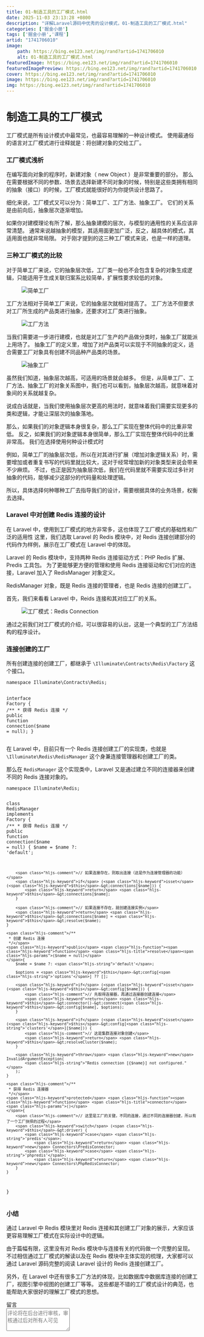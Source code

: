 ```yaml
---
title: 01-制造工具的工厂模式.html
date: 2025-11-03 23:13:28 +0800
description: "详解Laravel源码中优秀的设计模式，01-制造工具的工厂模式.html"
categories: ['掘金小册']
tags: ['掘金小册','课程']
artid: "1741706010"
image:
    path: https://bing.ee123.net/img/rand?artid=1741706010
    alt: 01-制造工具的工厂模式.html
featuredImage: https://bing.ee123.net/img/rand?artid=1741706010
featuredImagePreview: https://bing.ee123.net/img/rand?artid=1741706010
cover: https://bing.ee123.net/img/rand?artid=1741706010
image: https://bing.ee123.net/img/rand?artid=1741706010
img: https://bing.ee123.net/img/rand?artid=1741706010
---
```


<html><head><meta charset="utf-8"><meta http-equiv="X-UA-Compatible" content="IE=edge,chrome=1"><meta name="viewport" content="width=device-width,initial-scale=1,user-scalable=no,viewport-fit=cover"><meta name="google-site-verification" content="cCHsgG9ktuCTgWgYfqCJql8AeR4gAne4DTZqztPoirE"><meta name="apple-itunes-app" content="app-id=987739104"><meta name="baidu-site-verification" content="qiK2a1kcFc"><meta name="360-site-verification" content="4c3c7d57d59f0e1a308462fbc7fd7e51"><meta name="sogou_site_verification" content="c49WUDZczQ"><title data-vue-meta="true">详解 Laravel 源码中优秀的设计模式 - 有明 - 掘金小册</title><link rel="preload" href="https://b-gold-cdn.xitu.io/v3/static/js/manifest.060adf3290877312ec3f.js" as="script"><link rel="preload" href="https://b-gold-cdn.xitu.io/v3/static/js/vendor.e6fd81aa1499049a5bee.js" as="script"><link rel="preload" href="https://b-gold-cdn.xitu.io/v3/static/js/app.a99a1e8180beec940a3f.js" as="script"><link rel="preload" href="https://b-gold-cdn.xitu.io/v3/static/css/app.b796f2cb9b18ed584e56cf5802f4527d.css" as="style"><link rel="apple-touch-icon" sizes="180x180" href="https://b-gold-cdn.xitu.io/favicons/v2/apple-touch-icon.png"><link rel="icon" type="image/png" sizes="32x32" href="https://b-gold-cdn.xitu.io/favicons/v2/favicon-32x32.png"><link rel="icon" type="image/png" sizes="16x16" href="https://b-gold-cdn.xitu.io/favicons/v2/favicon-16x16.png"><link rel="manifest" href="https://b-gold-cdn.xitu.io/favicons/v2/manifest.json"><link rel="mask-icon" href="https://b-gold-cdn.xitu.io/favicons/v2/safari-pinned-tab.svg" color="#5bbad5"><link rel="shortcut icon" href="https://b-gold-cdn.xitu.io/favicons/v2/favicon.ico"><meta name="msapplication-config" content="https://b-gold-cdn.xitu.io/favicons/v2/browserconfig.xml"><meta name="theme-color" content="#ffffff"><link rel="search" title="掘金" href="https://b-gold-cdn.xitu.io/conf/search.xml" type="application/opensearchdescription+xml"><link rel="stylesheet" href="https://b-gold-cdn.xitu.io/ionicons/2.0.1/css/ionicons.min.css"><link rel="stylesheet" href="https://b-gold-cdn.xitu.io/asset/fw-icon/1.0.9/iconfont.css"><link href="https://b-gold-cdn.xitu.io/v3/static/css/app.b796f2cb9b18ed584e56cf5802f4527d.css" rel="stylesheet"><script src="https://www.googletagmanager.com/gtag/js?id=UA-93217128-6"></script><script async="" src="https://hm.baidu.com/hm.js?93bbd335a208870aa1f296bcd6842e5e"></script><script async="" src="//www.google-analytics.com/analytics.js"></script><script type="text/javascript" async="" src="https://assets.growingio.com/vds.js"></script><script type="text/javascript" charset="utf-8" async="" src="https://b-gold-cdn.xitu.io/v3/static/js/8.6975c7d55979d107f394.js"></script><meta data-vmid="keywords" name="keywords" content="掘金,稀土,Vue.js,微信小程序,Kotlin,RxJava,React Native,Wireshark,敏捷开发,Bootstrap,OKHttp,正则表达式,WebGL,Webpack,Docker,MVVM" data-vue-meta="true"><meta data-vmid="description" name="description" content="掘金是一个帮助开发者成长的社区，是给开发者用的 Hacker News，给设计师用的 Designer News，和给产品经理用的 Medium。掘金的技术文章由稀土上聚集的技术大牛和极客共同编辑为你筛选出最优质的干货，其中包括：Android、iOS、前端、后端等方面的内容。用户每天都可以在这里找到技术世界的头条内容。与此同时，掘金内还有沸点、掘金翻译计划、线下活动、专栏文章等内容。即使你是 GitHub、StackOverflow、开源中国的用户，我们相信你也可以在这里有所收获。" data-vue-meta="true"></head><body><div data-v-41acfafa="" data-v-decff8c4="" class="section-content"><div data-v-41acfafa="" class="section-page book-section-view"><div data-v-41acfafa="" class="entry-content article-content"><h1 class="heading" data-id="heading-0">制造工具的工厂模式</h1>
<p>工厂模式是所有设计模式中最常见，也最容易理解的一种设计模式。
使用最通俗的语言对工厂模式进行诠释就是：将创建对象的交给工厂。</p>
<h3 class="heading" data-id="heading-1">工厂模式浅析</h3>
<p>在编写面向对象的程序时，新建对象（ new Object ）是非常重要的部分。
那么在需要根据不同的参数、场景去选择新建不同对象的时候，特别是这些类拥有相同的抽象（接口）的时候，工厂模式就能很好的为你提供设计思路了。</p>
<p>细化来说，工厂模式又可以分为：简单工厂、工厂方法、抽象工厂。
它们的关系是由前向后，抽象层次逐渐增加。</p>
<p>如果你对建模理论有所了解，那么抽象建模的层次，与模型的通用性的关系应该非常清楚。
通常来说越抽象的模型，其适用面更加广泛，反之，越具体的模式，其适用面也就非常局限。
对于刚才提到的这三种工厂模式来说，也是一样的道理。</p>
<h3 class="heading" data-id="heading-2">三种工厂模式的比较</h3>
<p>对于简单工厂来说，它的抽象层次低，工厂类一般也不会包含复杂的对象生成逻辑，只能适用于生成关联归案系比较简单，扩展性要求较低的对象。</p>
<p></p><figure><img alt="简单工厂" class="lazyload inited" data-src="https://user-gold-cdn.xitu.io/2017/12/14/160553df19fb9b8c?imageView2/0/w/1280/h/960/format/webp/ignore-error/1" data-width="919" data-height="289" src="https://user-gold-cdn.xitu.io/2017/12/14/160553df19fb9b8c?imageView2/0/w/1280/h/960/format/webp/ignore-error/1"><figcaption></figcaption></figure><p></p>
<p>工厂方法相对于简单工厂来说，它的抽象层次就相对提高了。
工厂方法不但要求对工厂所生成的产品类进行抽象，还要求对工厂类进行抽象。</p>
<p></p><figure><img alt="工厂方法" class="lazyload inited" data-src="https://user-gold-cdn.xitu.io/2017/12/14/160553e83b9c5372?imageView2/0/w/1280/h/960/format/webp/ignore-error/1" data-width="952" data-height="389" src="https://user-gold-cdn.xitu.io/2017/12/14/160553e83b9c5372?imageView2/0/w/1280/h/960/format/webp/ignore-error/1"><figcaption></figcaption></figure><p></p>
<p>当我们需要进一步进行建模，也就是对工厂生产的产品做分类时，抽象工厂就能派上用场了。
抽象工厂的定义里，增加了对产品类可以实现于不同抽象的定义，适合需要工厂对象具有创建不同品种产品类的场景。</p>
<p></p><figure><img alt="抽象工厂" class="lazyload inited" data-src="https://user-gold-cdn.xitu.io/2017/12/15/1605891ae3b04b79?imageView2/0/w/1280/h/960/format/webp/ignore-error/1" data-width="997" data-height="516" src="https://user-gold-cdn.xitu.io/2017/12/15/1605891ae3b04b79?imageView2/0/w/1280/h/960/format/webp/ignore-error/1"><figcaption></figcaption></figure><p></p>
<p>虽然我们知道，抽象层次越高，可适用的场景就会越多。
但是，从简单工厂、工厂方法、抽象工厂的对象关系图中，我们也可以看到，抽象层次越高，就意味着对象间的关系就越复杂。</p>
<p>说成白话就是，当我们使用抽象层次更高的用法时，就意味着我们需要实现更多的类和逻辑，才能让深层次的抽象落地。</p>
<p>那么，如果我们的对象逻辑本身很复杂，那么工厂实现在整体代码中的比重非常低。
反之，如果我们的对象逻辑本身很简单，那么工厂实现在整体代码中的比重非常高。
我们在选择使用何种设计模式时</p>
<p>例如，简单工厂的抽象层次低，所以在对其进行扩展（增加对象逻辑关系）时，需要增加或者重复书写的代码里就比较大，这对于经常增加新的对象类型来说会带来不少麻烦。
不过，也正是因为抽象层次低，我们在代码里就不需要实现过多针对抽象的代码，能够减少这部分的代码量和处理逻辑。</p>
<p>所以，具体选择何种哪种工厂去指导我们的设计，需要根据具体的业务场景，权衡去选择。</p>
<h3 class="heading" data-id="heading-3">Laravel 中对创建 Redis 连接的设计</h3>
<p>在 Laravel 中，使用到工厂模式的地方非常多，这也体现了工厂模式的基础性和广泛的适用性
这里，我们选取 Laravel 的 Redis 模块中，对 Redis 连接创建部分的代码作为样例，展示在工厂模式在 Laravel 中的体现。</p>
<p>Laravel 的 Redis 模块中，支持两种 Redis 连接驱动方式：PHP Redis 扩展、Predis 工具包。
为了更能够更方便的管理和使用 Redis 连接驱动和它们对应的连接，Laravel 加入了 RedisManager 对象定义。</p>
<p>RedisManager 对象，既是 Redis 连接的管理者，也是 Redis 连接的创建工厂。</p>
<p>首先，我们来看看 Laravel 中，Reids 连接和其对应工厂的关系。</p>
<p></p><figure><img alt="工厂模式：Redis Connection" class="lazyload inited" data-src="https://user-gold-cdn.xitu.io/2017/12/20/16071fec4bb86f47?imageView2/0/w/1280/h/960/format/webp/ignore-error/1" data-width="679" data-height="839" src="https://user-gold-cdn.xitu.io/2017/12/20/16071fec4bb86f47?imageView2/0/w/1280/h/960/format/webp/ignore-error/1"><figcaption></figcaption></figure><p></p>
<p>通过之前我们对工厂模式的介绍，可以很容易的认出，这是一个典型的工厂方法结构的程序设计。</p>
<h3 class="heading" data-id="heading-4">连接创建的工厂</h3>
<p>所有创建连接的创建工厂，都继承于 <code>\Illuminate\Contracts\Redis\Factory</code> 这个接口。</p>
<pre><code class="hljs php" lang="php"><span class="hljs-keyword">namespace</span> <span class="hljs-title">Illuminate</span>\<span class="hljs-title">Contracts</span>\<span class="hljs-title">Redis</span>;

<span class="hljs-class"><span class="hljs-keyword">interface</span> <span class="hljs-title">Factory</span>
</span>{
    <span class="hljs-comment">/**
     * 获得 Redis 连接
     */</span>
    <span class="hljs-keyword">public</span> <span class="hljs-function"><span class="hljs-keyword">function</span> <span class="hljs-title">connection</span><span class="hljs-params">($name = null)</span></span>;
}
</code></pre><p>在 Laravel 中，目前只有一个 Redis 连接创建工厂的实现类，也就是 <code>\Illuminate\Redis\RedisManager</code> 这个身兼连接管理器和创建工厂的类。</p>
<p>那么在 <code>RedisManager</code> 这个实现类中，Laravel 又是通过建立不同的连接器来创建不同的 Redis 连接对象的。</p>
<pre><code class="hljs php" lang="php"><span class="hljs-keyword">namespace</span> <span class="hljs-title">Illuminate</span>\<span class="hljs-title">Redis</span>;

<span class="hljs-class"><span class="hljs-keyword">class</span> <span class="hljs-title">RedisManager</span> <span class="hljs-keyword">implements</span> <span class="hljs-title">Factory</span>
</span>{
    <span class="hljs-comment">/**
     * 获得 Redis 连接
     */</span>
    <span class="hljs-keyword">public</span> <span class="hljs-function"><span class="hljs-keyword">function</span> <span class="hljs-title">connection</span><span class="hljs-params">($name = null)</span>
    </span>{
        $name = $name ?: <span class="hljs-string">'default'</span>;

        <span class="hljs-comment">// 如果连接存在，则取出连接（这是作为连接管理器的功能）</span>
        <span class="hljs-keyword">if</span> (<span class="hljs-keyword">isset</span>(<span class="hljs-keyword">$this</span>-&gt;connections[$name])) {
            <span class="hljs-keyword">return</span> <span class="hljs-keyword">$this</span>-&gt;connections[$name];
        }

        <span class="hljs-comment">// 如果连接不存在，就创建连接实例</span>
        <span class="hljs-keyword">return</span> <span class="hljs-keyword">$this</span>-&gt;connections[$name] = <span class="hljs-keyword">$this</span>-&gt;resolve($name);
    }

    <span class="hljs-comment">/**
     * 创建 Redis 连接
     */</span>
    <span class="hljs-keyword">public</span> <span class="hljs-function"><span class="hljs-keyword">function</span> <span class="hljs-title">resolve</span><span class="hljs-params">($name = null)</span>
    </span>{
        $name = $name ?: <span class="hljs-string">'default'</span>;

        $options = <span class="hljs-keyword">$this</span>-&gt;config[<span class="hljs-string">'options'</span>] ?? [];

        <span class="hljs-keyword">if</span> (<span class="hljs-keyword">isset</span>(<span class="hljs-keyword">$this</span>-&gt;config[$name])) {
            <span class="hljs-comment">// 先取得连接器，再通过连接器创建连接</span>
            <span class="hljs-keyword">return</span> <span class="hljs-keyword">$this</span>-&gt;connector()-&gt;connect(<span class="hljs-keyword">$this</span>-&gt;config[$name], $options);
        }

        <span class="hljs-keyword">if</span> (<span class="hljs-keyword">isset</span>(<span class="hljs-keyword">$this</span>-&gt;config[<span class="hljs-string">'clusters'</span>][$name])) {
            <span class="hljs-comment">// 这是集群连接对象创建</span>
            <span class="hljs-keyword">return</span> <span class="hljs-keyword">$this</span>-&gt;resolveCluster($name);
        }

        <span class="hljs-keyword">throw</span> <span class="hljs-keyword">new</span> InvalidArgumentException(
            <span class="hljs-string">"Redis connection [{$name}] not configured."</span>
        );
    }

    <span class="hljs-comment">/**
     * 获得 Redis 连接器
     */</span>
    <span class="hljs-keyword">protected</span> <span class="hljs-function"><span class="hljs-keyword">function</span> <span class="hljs-title">connector</span><span class="hljs-params">()</span>
    </span>{
        <span class="hljs-comment">// 这里是工厂的关键，不同的连接，通过不同的连接器创建，所以有了一个工厂抉择的过程</span>
        <span class="hljs-keyword">switch</span> (<span class="hljs-keyword">$this</span>-&gt;driver) {
            <span class="hljs-keyword">case</span> <span class="hljs-string">'predis'</span>:
                <span class="hljs-keyword">return</span> <span class="hljs-keyword">new</span> Connectors\PredisConnector;
            <span class="hljs-keyword">case</span> <span class="hljs-string">'phpredis'</span>:
                <span class="hljs-keyword">return</span> <span class="hljs-keyword">new</span> Connectors\PhpRedisConnector;
        }
    }
}
</code></pre><h3 class="heading" data-id="heading-5">小结</h3>
<p>通过 Laravel 中 Redis 模块里对 Redis 连接和其创建工厂对象的展示，大家应该更容易理解工厂模式在实际设计中的逻辑。</p>
<p>由于篇幅有限，这里没有对 Redis 模块中与连接有关的代码做一个完整的呈现。
不过相信通过工厂模式的解读以及在 Redis 模块中主体实现的梳理，大家都可以通过 Laravel 源码完整的阅读 Laravel 设计的 Redis 连接创建工厂。</p>
<p>另外，在 Laravel 中还有很多工厂方法的体现，比如数据库中数据库连接的创建工厂，视图引擎中视图的创建工厂等等。
这些都是不错的工厂模式设计的典范，也能帮助大家很好的理解工厂模式的思想。</p>
</div><section data-v-41acfafa="" class="book-comments"><div data-v-41acfafa="" class="box-title">留言</div><div data-v-41acfafa="" class="comment-box"><div data-v-efcd2e56="" data-v-41acfafa="" class="comment-form comment-form" id="comment"><div data-v-b2db8566="" data-v-1b9df826="" data-v-efcd2e56="" data-src="https://avatars0.githubusercontent.com/u/8953279?v=4" class="lazy avatar avatar" title="" style="background-image: none;"></div><textarea data-v-efcd2e56="" placeholder="评论将在后台进行审核，审核通过后对所有人可见" class="content-input" style="overflow: hidden; overflow-wrap: break-word; height: 60px;"></textarea><div data-v-efcd2e56="" class="action-box" style="display: none;"><div data-v-54e3f196="" data-v-efcd2e56="" class="image-uploader image-uploader" style="display: none;"><input data-v-54e3f196="" type="file" class="input"><button data-v-54e3f196="" class="upload-btn"><i data-v-54e3f196="" class="icon ion-image"></i><span data-v-54e3f196="">上传图片</span></button></div><div data-v-efcd2e56="" class="submit-box"><span data-v-efcd2e56="" class="submit-text">Ctrl or ⌘ + Enter</span><button data-v-efcd2e56="" class="submit-btn">评论</button></div></div><!----></div></div><ul data-v-51163f89="" data-v-41acfafa="" st:block="commentList" class="comment-list comment-list"><!----></ul></section></div></div><!----><!----></body></html>